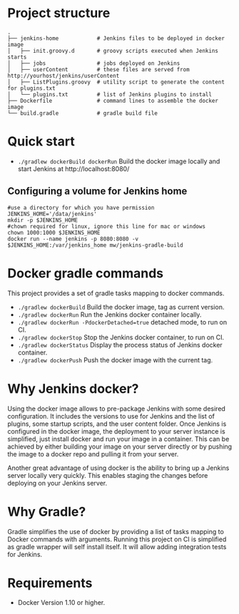 # Project structure
    .
    ├── jenkins-home            # Jenkins files to be deployed in docker image
    │   ├── init.groovy.d       # groovy scripts executed when Jenkins starts
    │   ├── jobs                # jobs deployed on Jenkins
    │   ├── userContent         # these files are served from http://yourhost/jenkins/userContent
    │   ├── ListPlugins.groovy  # utility script to generate the content for plugins.txt
    │   └── plugins.txt         # list of Jenkins plugins to install
    ├── Dockerfile              # command lines to assemble the docker image
    └── build.gradle            # gradle build file

# Quick start

- `./gradlew dockerBuild dockerRun` Build the docker image locally and start Jenkins at http://localhost:8080/

## Configuring a volume for Jenkins home
```shell
#use a directory for which you have permission
JENKINS_HOME='/data/jenkins'
mkdir -p $JENKINS_HOME
#chown required for linux, ignore this line for mac or windows
chown 1000:1000 $JENKINS_HOME
docker run --name jenkins -p 8080:8080 -v $JENKINS_HOME:/var/jenkins_home mw/jenkins-gradle-build
```

# Docker gradle commands

This project provides a set of gradle tasks mapping to docker commands.
- `./gradlew dockerBuild` Build the docker image, tag as current version.
- `./gradlew dockerRun` Run the Jenkins docker container locally.
- `./gradlew dockerRun -PdockerDetached=true` detached mode, to run on CI.
- `./gradlew dockerStop` Stop the Jenkins docker container, to run on CI.
- `./gradlew dockerStatus` Display the process status of Jenkins docker container.
- `./gradlew dockerPush` Push the docker image with the current tag.

# Why Jenkins docker?

Using the docker image allows to pre-package Jenkins with some desired configuration.
It includes the versions to use for Jenkins and the list of plugins, some startup scripts, and the user content folder.
Once Jenkins is configured in the docker image, the deployment to your server instance is simplified, just install docker and run your image in a container.
This can be achieved by either building your image on your server directly or by pushing the image to a docker repo and pulling it from your server.

Another great advantage of using docker is the ability to bring up a Jenkins server locally very quickly.
This enables staging the changes before deploying on your Jenkins server.

# Why Gradle?

Gradle simplifies the use of docker by providing a list of tasks mapping to Docker commands with arguments.
Running this project on CI is simplified as gradle wrapper will self install itself.
It will allow adding integration tests for Jenkins.

# Requirements

- Docker Version 1.10 or higher.
